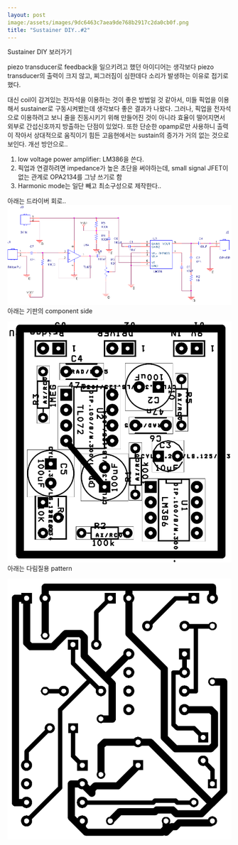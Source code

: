 ```yaml
---
layout: post
image:/assets/images/9dc6463c7aea9de768b2917c2da0cb0f.png
title: "Sustainer DIY..#2"
---
```


Sustainer DIY 보러가기

piezo transducer로 feedback을 일으키려고 했던 아이디어는 생각보다 piezo transducer의 출력이 크지 않고, 찌그러짐이 심한데다 소리가 발생하는 이유로 접기로 했다.

대신 coil이 감겨있는 전자석을 이용하는 것이 좋은 방법일 것 같아서, 미들 픽업을 이용해서 sustainer로 구동시켜봤는데 생각보다 좋은 결과가 나왔다. 그러나, 픽업을 전자석으로 이용하려고 보니 줄을 진동시키기 위해 만들어진 것이 아니라 효율이 떨어지면서 외부로 간섭신호까지 방출하는 단점이 있었다. 또한 단순한 opamp로만 사용하니 출력이 작아서 상대적으로 움직이기 힘든 고음현에서는 sustain의 증가가 거의 없는 것으로 보인다. 개선 방안으로..

1) low voltage power amplifier: LM386을 쓴다.
2) 픽업과 연결하려면 impedance가 높은 초단을 써야하는데, small signal JFET이 없는 관계로 OPA2134를 그냥 쓰기로 함
3) Harmonic mode는 일단 빼고 최소구성으로 제작한다..

아래는 드라이버 회로..
![image](/assets/images/9dc6463c7aea9de768b2917c2da0cb0f.png)아래는 기판의 component side

![image](/assets/images/66745d4342f70c8b87125512ab669a34.png)
아래는 다림질용 pattern

![image](/assets/images/961b3ff78cbaa6b46614ae7661c5ac22.png)



